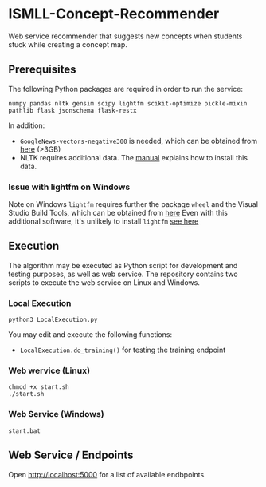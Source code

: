# ISMLL-Concept-Recommender
Web service recommender that suggests new concepts when students stuck while creating a concept map.

## Prerequisites
The following Python packages are required in order to run the service:

```numpy pandas nltk gensim scipy lightfm scikit-optimize pickle-mixin pathlib flask jsonschema flask-restx```

In addition:
* `GoogleNews-vectors-negative300` is needed, which can be obtained from [here](https://www.kaggle.com/datasets/leadbest/googlenewsvectorsnegative300) (>3GB)
* NLTK requires additional data. The [manual](https://www.nltk.org/data.html) explains how to install this data.


### Issue with lightfm on Windows
Note on Windows `lightfm` requires further the package `wheel` and the Visual Studio Build Tools, which can be obtained from [here](https://visualstudio.microsoft.com/visual-cpp-build-tools/)
Even with this additional software, it's unlikely to install `lightfm` [see here](https://github.com/lyst/lightfm/issues/644) 

## Execution
The algorithm may be executed as Python script for development and testing purposes, as well as web service. The repository contains two scripts to execute the web service on Linux and Windows.

### Local Execution
```python3 LocalExecution.py```

You may edit and execute the following functions:
* `LocalExecution.do_training()` for testing the training endpoint

### Web wervice (Linux)
```
chmod +x start.sh
./start.sh
```

### Web Service (Windows)
```start.bat```

## Web Service / Endpoints
Open [http://localhost:5000](http://localhost:5000) for a list of available endbpoints.